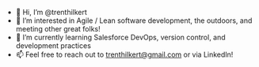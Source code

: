 - 👋 Hi, I’m @trenthilkert
- 👀 I’m interested in Agile / Lean software development, the outdoors, and meeting other great folks!
- 🌱 I’m currently learning Salesforce DevOps, version control, and development practices
- 📫 Feel free to reach out to trenthilkert@gmail.com or via LinkedIn! 

<!---
trenthilkert/trenthilkert is a ✨ special ✨ repository because its `README.md` (this file) appears on your GitHub profile.
You can click the Preview link to take a look at your changes.
--->
